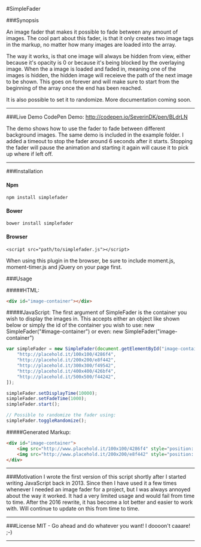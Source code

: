 #SimpleFader

###Synopsis

An image fader that makes it possible to fade between any amount of images. The cool part about this fader, is that it only creates two image tags in the markup, no matter how many images are loaded into the array.

The way it works, is that one image will always be hidden from view, either because it's opacity is 0 or because it's being blocked by the overlaying image. When the a image is loaded and faded in, meaning one of the images is hidden, the hidden image will receieve the path of the next image to be shown. This goes on forever and will make sure to start from the beginning of the array once the end has been reached.

It is also possible to set it to randomize. More documentation coming soon.

<hr>

###Live Demo
CodePen Demo: http://codepen.io/SeverinDK/pen/BLdrLN

The demo shows how to use the fader to fade between different background images. The same demo is included in the example folder.
I added a timeout to stop the fader around 6 seconds after it starts.
Stopping the fader will pause the animation and starting it again will cause it to pick up where if left off.

<hr>
###Installation

#### Npm
```
npm install simplefader
```

#### Bower
```
bower install simplefader
```

#### Browser
```
<script src="path/to/simplefader.js"></script>
```
When using this plugin in the browser, be sure to include moment.js, moment-timer.js and jQuery on your page first.



###Usage

#####HTML:
```html
<div id="image-container"></div>
```

#####JavaScript:
The first argument of SimpleFader is the container you wish to display the images in. This accepts either an object like shown below or simply the id of the container you wish to use: new SimpleFader("#image-container") or even: new SimpleFader("image-container")
```javascript
var simpleFader = new SimpleFader(document.getElementById("image-container"), [
    "http://placehold.it/100x100/4286f4",
    "http://placehold.it/200x200/e8f442",
    "http://placehold.it/300x300/f49542",
    "http://placehold.it/400x400/426bf4",
    "http://placehold.it/500x500/f44242",
]);

simpleFader.setDisplayTime(10000);
simpleFader.setFadeTime(1000);
simpleFader.start();

// Possible to randomize the fader using:
simpleFader.toggleRandomize();
```

#####Generated Markup:
```html
<div id="image-container">
    <img src="http://www.placehold.it/100x100/4286f4" style="position: absolute;">
    <img src="http://www.placehold.it/200x200/e8f442" style="position: absolute; opacity: 1;">
</div>
```

<hr>

###Motivation
I wrote the first version of this script shortly after I started writing JavaScript back in 2013. Since then I have used it a few times whenever I needed an image fader for a project, but I was always annoyed about the way it worked. It had a very limited usage and would fail from time to time. After the 2016 rewrite, it has become a lot better and easier to work with. Will continue to update on this from time to time.

<hr>

###License
MIT - Go ahead and do whatever you want! I doooon't caaare! ;-)

<hr>
